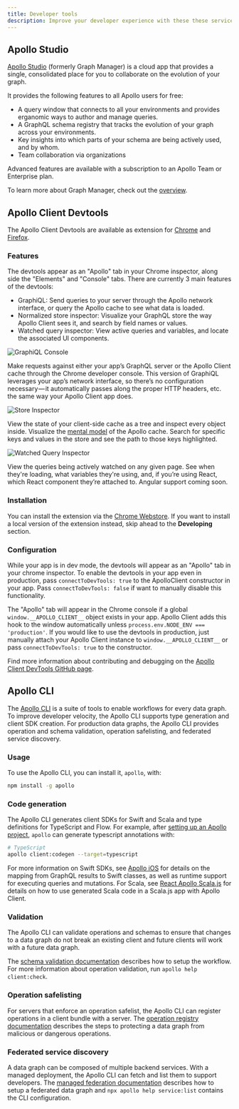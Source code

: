 ```yaml
---
title: Developer tools
description: Improve your developer experience with these these services and extensions
---
```


## Apollo Studio

[Apollo Studio](https://www.apollographql.com/docs/platform/graph-manager-overview/) (formerly Graph Manager) is a cloud app that provides a single, consolidated place for you to collaborate on the evolution of your graph.

It provides the following features to all Apollo users for free:

- A query window that connects to all your environments and provides erganomic ways to author and manage queries.
- A GraphQL schema registry that tracks the evolution of your graph across your environments.
- Key insights into which parts of your schema are being actively used, and by whom.
- Team collaboration via organizations

Advanced features are available with a subscription to an Apollo Team or Enterprise plan.

To learn more about Graph Manager, check out the [overview](https://www.apollographql.com/docs/platform/graph-manager-overview/).

## Apollo Client Devtools

The Apollo Client Devtools are available as extension for [Chrome](https://chrome.google.com/webstore/detail/apollo-client-developer-t/jdkknkkbebbapilgoeccciglkfbmbnfm) and [Firefox](https://addons.mozilla.org/en-US/firefox/addon/apollo-developer-tools/).

### Features

The devtools appear as an "Apollo" tab in your Chrome inspector, along side the "Elements" and "Console" tabs. There are currently 3 main features of the devtools:

 * GraphiQL: Send queries to your server through the Apollo network interface, or query the Apollo cache to see what data is loaded.
 * Normalized store inspector: Visualize your GraphQL store the way Apollo Client sees it, and search by field names or values.
 * Watched query inspector: View active queries and variables, and locate the associated UI components.

 ![GraphiQL Console](../assets/devtools/apollo-client-devtools/apollo-devtools-graphiql.png)

Make requests against either your app’s GraphQL server or the Apollo Client cache through the Chrome developer console. This version of GraphiQL leverages your app’s network interface, so there’s no configuration necessary — it automatically passes along the proper HTTP headers, etc. the same way your Apollo Client app does.

![Store Inspector](../assets/devtools/apollo-client-devtools/apollo-devtools-store.png)

View the state of your client-side cache as a tree and inspect every object inside. Visualize the [mental model](https://blog.apollographql.com/the-concepts-of-graphql-bc68bd819be3) of the Apollo cache. Search for specific keys and values in the store and see the path to those keys highlighted.

![Watched Query Inspector](../assets/devtools/apollo-client-devtools/apollo-devtools-queries.png)

View the queries being actively watched on any given page. See when they're loading, what variables they're using, and, if you’re using React, which React component they’re attached to. Angular support coming soon.

### Installation

You can install the extension via the [Chrome Webstore](https://chrome.google.com/webstore/detail/apollo-client-developer-t/jdkknkkbebbapilgoeccciglkfbmbnfm).
If you want to install a local version of the extension instead, skip ahead to the __Developing__ section.

### Configuration

While your app is in dev mode, the devtools will appear as an "Apollo" tab in your chrome inspector. To enable the devtools in your app even in production, pass `connectToDevTools: true` to the ApolloClient constructor in your app.  Pass `connectToDevTools: false` if want to manually disable this functionality.

The "Apollo" tab will appear in the Chrome console if a global `window.__APOLLO_CLIENT__` object exists in your app. Apollo Client adds this hook to the window automatically unless `process.env.NODE_ENV === 'production'`. If you would like to use the devtools in production, just manually attach your Apollo Client instance to `window.__APOLLO_CLIENT__` or pass `connectToDevTools: true` to the constructor.

Find more information about contributing and debugging on the [Apollo Client DevTools GitHub page](https://github.com/apollographql/apollo-client-devtools).


## Apollo CLI

The [Apollo CLI](https://www.apollographql.com/docs/devtools/cli/) is a suite of tools to enable workflows for  every data graph. To improve developer velocity, the Apollo CLI supports type generation and client SDK creation. For production data graphs, the Apollo CLI provides operation and schema validation, operation safelisting, and federated service discovery.

### Usage

To use the Apollo CLI, you can install it, `apollo`, with:

```bash
npm install -g apollo
```

### Code generation

The Apollo CLI generates client SDKs for Swift and Scala and type definitions for TypeScript and Flow. For example, after [setting up an Apollo project](https://www.apollographql.com/docs/devtools/apollo-config/), `apollo` can generate typescript annotations with:

```bash
# TypeScript
apollo client:codegen --target=typescript
```

For more information on Swift SDKs, see [Apollo iOS](https://www.apollographql.com/docs/ios/) for details on the mapping from GraphQL results to Swift classes, as well as runtime support for executing queries and mutations. For Scala, see [React Apollo Scala.js](https://www.apollographql.com/docs/scalajs/) for details on how to use generated Scala code in a Scala.js app with Apollo Client.

### Validation

The Apollo CLI can validate operations and schemas to ensure that changes to a data graph do not break an existing client and future clients will work with a future data graph.

The [schema validation documentation](https://www.apollographql.com/docs/graph-manager/schema-validation/) describes how to setup the workflow. For more information about operation validation, run `apollo help client:check`.

### Operation safelisting

For servers that enforce an operation safelist, the Apollo CLI can register operations in a client bundle with a server. The [operation registry documentation](https://www.apollographql.com/docs/graph-manager/operation-registry/) describes the steps to protecting a data graph from malicious or dangerous operations.

### Federated service discovery

A data graph can be composed of multiple backend services. With a managed deployment, the Apollo CLI can fetch and list them to support developers. The [managed federation documentation](https://www.apollographql.com/docs/graph-manager/managed-federation/overview/) describes how to setup a federated data graph and `npx apollo help service:list` contains the CLI configuration.
